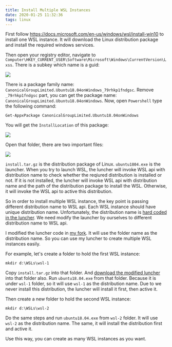 ```yaml
---
title: Install Multiple WSL Instances
date: 2020-01-25 11:32:36
tags: linux
---
```


First follow https://docs.microsoft.com/en-us/windows/wsl/install-win10 to install one WSL instance.
It will download the Linux distribution package and install the required windows services.

Then open your registry editor, navigate to `Computer\HKEY_CURRENT_USER\Software\Microsoft\Windows\CurrentVersion\Lxss`.
There is a subkey which name is a guid:

![](/images/install-multiple-wsl-instances-1.png)

There is a package family name: `CanonicalGroupLimited.Ubuntu18.04onWindows_79rhkp1fndgsc`. Remove `_79rhkp1fndgsc` part,
you can get the package name: `CanonicalGroupLimited.Ubuntu18.04onWindows`. Now, open `Powershell` type the following command:

    Get-AppxPackage CanonicalGroupLimited.Ubuntu18.04onWindows

You will get the `InstallLocation` of this package:

![](/images/install-multiple-wsl-instances-2.png)

Open that folder, there are two important files:

![](/images/install-multiple-wsl-instances-3.png)

`install.tar.gz` is the distribution package of Linux. `ubuntu1804.exe` is the launcher. When you try to launch WSL, the luncher
will invoke WSL api with distribution name to check whether the reqiured distribution is installed or not. If it is not installed,
the luncher will invoke WSL api with distribution name and the path of the distribution package to install the WSL. Otherwise, it
will invoke the WSL api to active this distribution.

So in order to install multiple WSL instance, the key point is passing different distribution name to WSL api. Each WSL instance
should have unique distribution name. Unfortunately, the distribution name is [hard coded in the luncher](https://github.com/microsoft/WSL-DistroLauncher/blob/1f8551f7e2ea22bba2e6fb02f01e7a5f7fb757f3/DistroLauncher/DistributionInfo.h#L16). We need modify the launcher by ourselves to
different distribution name to WSL api.

I modified the luncher code in [my fork](https://github.com/xieyubo/WSL-DistroLauncher). It will use the folder name as the distribution
name. So you can use my luncher to create multiple WSL instances easily.

For example, let's create a folder to hold the first WSL instance:

    mkdir d:\WSLs\wsl-1

Copy `install.tar.gz` into that folder. And [download the modified luncher](https://github.com/xieyubo/WSL-DistroLauncher/releases/download/10b787c/ubuntu18.04.exe)
into that folder also. Run `ubuntu18.04.exe` from that folder. Because it is under `wsl-1` folder, so it will use `wsl-1` as the
distribution name. Due to we never install this distribution, the luncher will install it first, then active it.

Then create a new folder to hold the second WSL instance:

    mkdir d:\WSLs\wsl-2

Do the same steps and run `ubuntu18.04.exe` from `wsl-2` folder. It will use `wsl-2` as the distribution name. The same, it will
install the distribution first and active it.

Use this way, you can create as many WSL instances as you want.
